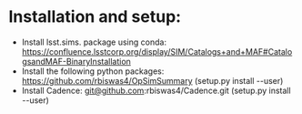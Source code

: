 # Installation and setup:

- Install lsst.sims. package using conda:
https://confluence.lsstcorp.org/display/SIM/Catalogs+and+MAF#CatalogsandMAF-BinaryInstallation
- Install the following python packages:
https://github.com/rbiswas4/OpSimSummary (setup.py install --user)
- Install Cadence: git@github.com:rbiswas4/Cadence.git (setup.py install --user)


